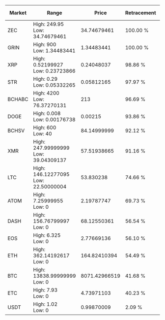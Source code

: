 | Market | Range | Price| Retracement | Doubles to 50% |
| --- | --- | --- | --- | --- |
| ZEC | High: 249.95<br />Low: 34.74679461 | 34.74679461 | 100.00 % | 4.10 |
| GRIN | High: 900<br />Low: 1.34483441 | 1.34483441 | 100.00 % | 335.11 |
| XRP | High: 0.52199927<br />Low: 0.23723866 | 0.24048037 | 98.86 % | 1.58 |
| STR | High: 0.29<br />Low: 0.05332265 | 0.05812165 | 97.97 % | 2.95 |
| BCHABC | High: 4200<br />Low: 76.37270131 | 213 | 96.69 % | 10.04 |
| DOGE | High: 0.008<br />Low: 0.00176738 | 0.00215 | 93.86 % | 2.27 |
| BCHSV | High: 600<br />Low: 40 | 84.14999999 | 92.12 % | 3.80 |
| XMR | High: 247.99999999<br />Low: 39.04309137 | 57.51938665 | 91.16 % | 2.50 |
| LTC | High: 146.12277095<br />Low: 22.50000004 | 53.830238 | 74.66 % | 1.57 |
| ATOM | High: 7.25999955<br />Low: 0 | 2.19787747 | 69.73 % | 1.65 |
| DASH | High: 156.76799997<br />Low: 0 | 68.12550361 | 56.54 % | 1.15 |
| EOS | High: 6.325<br />Low: 0 | 2.77669136 | 56.10 % | 1.14 |
| ETH | High: 362.14192617<br />Low: 0 | 164.82410394 | 54.49 % | 1.10 |
| BTC | High: 13838.99999999<br />Low: 0 | 8071.42966519 | 41.68 % | 0.00 |
| ETC | High: 7.93<br />Low: 0 | 4.73971103 | 40.23 % | 0.00 |
| USDT | High: 1.02<br />Low: 0 | 0.99870009 | 2.09 % | 0.00 |
